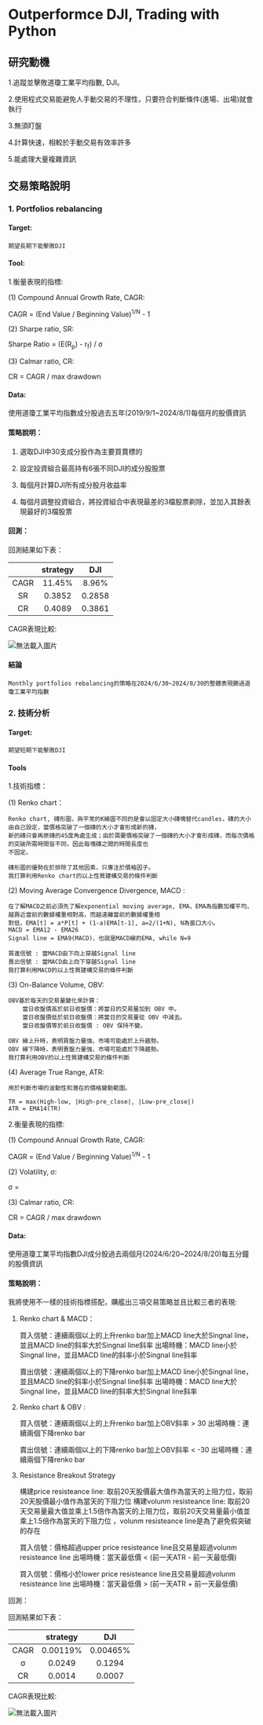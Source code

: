 # __Outperformce DJI, Trading with Python__
## 研究動機
1.追蹤並擊敗道瓊工業平均指數, DJI。

2.使用程式交易能避免人手動交易的不理性，只要符合判斷條件(進場、出場)就會執行

3.無須盯盤

4.計算快速，相較於手動交易有效率許多

5.能處理大量複雜資訊

## 交易策略說明
### 1. Portfolios rebalancing
#### Target:
    期望長期下能擊敗DJI
#### Tool:
    
1.衡量表現的指標:
       
(1) Compound Annual Growth Rate, CAGR:
        
<p>
CAGR = (End Value / Beginning Value)<sup>1/N</sup> - 1
</p>

(2) Sharpe ratio, SR:
        
<p>
Sharpe Ratio = (E(R<sub>p</sub>) - r<sub>f</sub>) / σ
</p>

(3) Calmar ratio, CR:
        
<p>
CR = <span>CAGR</span> / <span>max drawdown</span>
</p>
            
#### Data:
        
使用道瓊工業平均指數成分股過去五年(2019/9/1~2024/8/1)每個月的股價資訊
        
#### 策略說明：
    
1. 選取DJI中30支成分股作為主要買賣標的
    
2. 設定投資組合最高持有6張不同DJI的成分股股票
    
3. 每個月計算DJI所有成分股月收益率
    
4. 每個月調整投資組合，將投資組合中表現最差的3檔股票剃除，並加入其餘表現最好的3檔股票

#### 回測：

回測結果如下表：
        
||strategy|DJI|
|:---:|:---:|:---:|
|CAGR|11.45%|8.96%|
|SR|0.3852|0.2858|
|CR|0.4089|0.3861|

CAGR表現比較:

![無法載入圖片](image_result/portfolios_rebalancing.png)

#### 結論
    Monthly portfolios rebalancing的策略在2024/6/30~2024/8/30的整體表現勝過道瓊工業平均指數

### 2. 技術分析
#### Target:
    期望短期下能擊敗DJI
#### Tools
1.技術指標：
    
(1) Renko chart：

    Renko chart, 磚形圖，與平常的K線圖不同的是會以固定大小磚塊替代candles，磚的大小由自己設定，當價格突破了一個磚的大小才會形成新的磚，
    新的磚只會再原磚的45度角處生成；由於需要價格突破了一個磚的大小才會形成磚，而每次價格的突破所需時間皆不同，因此每塊磚之間的時間長度也
    不固定。
        
    磚形圖的優勢在於排除了其他因素，只專注於價格因子。
    我打算利用Renko chart的以上性質建構交易的條件判斷
    
(2) Moving Average Convergence Divergence, MACD :

    在了解MACD之前必須先了解exponential moving average, EMA，EMA為指數加權平均，越靠近當前的數據權重相對高，而越遠離當前的數據權重相
    對低，EMA[t] = a*P[t] + (1-a)EMA[t-1], a=2/(1+N), N為窗口大小。
    MACD = EMA12 - EMA26
    Signal line = EMA9(MACD)，也就是MACD線的EMA, while N=9
        
    買進信號 : 當MACD由下向上穿越Signal line
    賣出信號 : 當MACD由上向下穿越Signal line
    我打算利用MACD的以上性質建構交易的條件判斷

(3) On-Balance Volume, OBV:

    OBV基於每天的交易量變化來計算：
        當日收盤價高於前日收盤價：將當日的交易量加到 OBV 中。
        當日收盤價低於前日收盤價：將當日的交易量從 OBV 中減去。
        當日收盤價等於前日收盤價 : OBV 保持不變。
            
    OBV 線上升時，表明買盤力量強，市場可能處於上升趨勢。
    OBV 線下降時，表明賣盤力量強，市場可能處於下降趨勢。
    我打算利用OBV的以上性質建構交易的條件判斷

(4) Average True Range, ATR:
    
    用於判斷市場的波動性和潛在的價格變動範圍。
        
    TR = max(High-low, |High-pre_close|, |Low-pre_close|)
    ATR = EMA14(TR)
        
2.衡量表現的指標:
       
(1) Compound Annual Growth Rate, CAGR:
        
<p>
CAGR = (End Value / Beginning Value)<sup>1/N</sup> - 1
</p>

(2) Volatility, σ:
        
<p>
σ = 
</p>

(3) Calmar ratio, CR:
        
<p>
CR = <span>CAGR</span> / <span>max drawdown</span>
</p>
            
#### Data:
    
使用道瓊工業平均指數DJI成分股過去兩個月(2024/6/20~2024/8/20)每五分鐘的股價資訊
    
#### 策略說明：

我將使用不一樣的技術指標搭配，購艦出三項交易策略並且比較三者的表現:
1. Renko chart & MACD：

   買入信號：連續兩個以上的上升renko bar加上MACD line大於Singnal line，並且MACD line的斜率大於Singnal line斜率
   出場時機：MACD line小於Singnal line，並且MACD line的斜率小於Singnal line斜率
    
   賣出信號：連續兩個以上的下降renko bar加上MACD line小於Singnal line，並且MACD line的斜率小於Singnal line斜率
   出場時機：MACD line大於Singnal line，並且MACD line的斜率大於Singnal line斜率
    
2. Renko chart & OBV :

   買入信號：連續兩個以上的上升renko bar加上OBV斜率 > 30
   出場時機：連續兩個下降renko bar
    
   賣出信號：連續兩個以上的下降renko bar加上OBV斜率 < -30
   出場時機：連續兩個下降renko bar

3. Resistance Breakout Strategy

   構建price resisteance line: 取前20天股價最大值作為當天的上阻力位，取前20天股價最小值作為當天的下阻力位
   構建volunm resisteance line: 取前20天交易量最大值並乘上1.5倍作為當天的上阻力位，取前20天交易量最小值並乘上1.5倍作為當天的下阻力位
   ，volunm resisteance line是為了避免假突破的存在

   買入信號：價格超過upper price resisteance line且交易量超過volunm resisteance line
   出場時機：當天最低價 < (前一天ATR - 前一天最低價)
    
   買入信號：價格小於lower price resisteance line且交易量超過volunm resisteance line
   出場時機：當天最低價 > (前一天ATR + 前一天最低價)

回測：
    
回測結果如下表：
        
||strategy|DJI|
|:---:|:---:|:---:|
|CAGR|0.00119%|0.00465%|
|σ|0.0249|0.1294|
|CR|0.0014|0.0007|

CAGR表現比較:

![無法載入圖片](image_result/Break_resistance.png)
